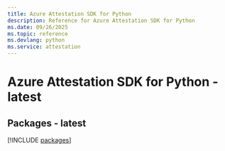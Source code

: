 ```yaml
---
title: Azure Attestation SDK for Python
description: Reference for Azure Attestation SDK for Python
ms.date: 09/26/2025
ms.topic: reference
ms.devlang: python
ms.service: attestation
---
```

# Azure Attestation SDK for Python - latest
## Packages - latest
[!INCLUDE [packages](attestation-index.md)]
